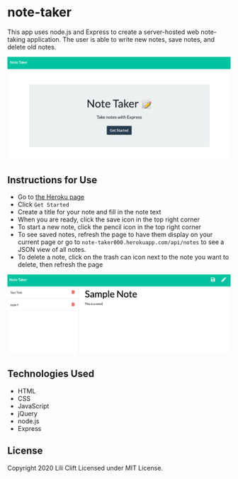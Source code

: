 # note-taker
This app uses node.js and Express to create a server-hosted web note-taking application. The user is able to write new notes, save notes, and delete old notes.

<img src="./Develop/public/assets/images/startpg.png">

## Instructions for Use
* Go to [the Heroku page]('https://note-taker000.herokuapp.com')
* Click ```Get Started```
* Create a title for your note and fill in the note text
* When you are ready, click the save icon in the top right corner
* To start a new note, click the pencil icon in the top right corner
* To see saved notes, refresh the page to have them display on your current page or go to ```note-taker000.herokuapp.com/api/notes``` to see a JSON view of all notes.
* To delete a note, click on the trash can icon next to the note you want to delete, then refresh the page

<img src="./Develop/public/assets/images/note.png">

## Technologies Used
* HTML
* CSS
* JavaScript
* jQuery
* node.js
* Express
  
## License
Copyright 2020 Lili Clift Licensed under MIT License.